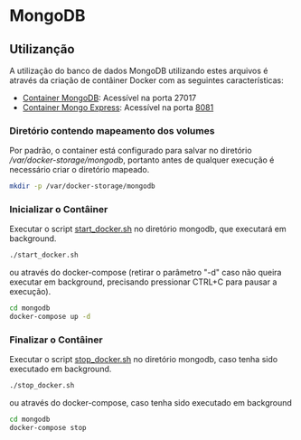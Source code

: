# MongoDB

## Utilizanção

A utilização do banco de dados MongoDB utilizando estes arquivos é através da criação de contâiner Docker com as seguintes características:

- [Container MongoDB](docker-compose.yml): Acessível na porta 27017
- [Container Mongo Express](docker-compose.yml): Acessível na porta [8081](http://localhost:8081/)

### Diretório contendo mapeamento dos volumes

Por padrão, o container está configurado para salvar no diretório */var/docker-storage/mongodb*, portanto antes de qualquer execução é necessário criar o diretório mapeado.

```bash
mkdir -p /var/docker-storage/mongodb
```

### Inicializar o Contâiner

Executar o script [start_docker.sh](start_docker.sh) no diretório mongodb, que executará em background.

```bash
./start_docker.sh
```

ou através do docker-compose (retirar o parâmetro "-d" caso não queira executar em background, precisando pressionar CTRL+C para pausar a execução).

```bash
cd mongodb
docker-compose up -d
```

### Finalizar o Contâiner

Executar o script [stop_docker.sh](stop_docker.sh) no diretório mongodb, caso tenha sido executado em background.

```bash
./stop_docker.sh
```

ou através do docker-compose, caso tenha sido executado em background

```bash
cd mongodb
docker-compose stop
```
